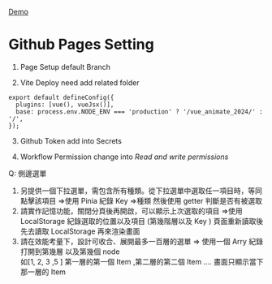 [Demo](https://josephmtsai.github.io/vue_animate_2024/)

# Github Pages Setting

1. Page Setup default Branch

2. Vite Deploy need add related folder

```
export default defineConfig({
  plugins: [vue(), vueJsx()],
  base: process.env.NODE_ENV === 'production' ? '/vue_animate_2024/' : '/',
});

```

3. Github Token add into Secrets

4. Workflow Permission change into _Read and write permissions_

Q:
側邊選單

1. 另提供一個下拉選單，需包含所有種類。從下拉選單中選取任一項目時，等同點擊該項目
   =>使用 Pinia 紀錄 Key =>種類 然後使用 getter 判斷是否有被選取
2. 請實作記憶功能，關閉分頁後再開啟，可以顯示上次選取的項目
   =>使用 LocalStorage 紀錄選取的位置以及項目 (第幾階層以及 Key ) 頁面重新讀取後先去讀取 LocalStorage 再來渲染畫面
3. 請在效能考量下，設計可收合、展開最多一百層的選單
   => 使用一個 Arry 紀錄打開到第幾層 以及第幾個 node  
   如[1, 2, 3 ,5 ] 第一層的第一個 Item ,第二層的第二個 Item ....
   畫面只顯示當下那一層的 Item
